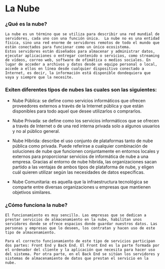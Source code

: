 # La Nube

### ¿Qué es la nube?
    
    La nube es un término que se utiliza para describir una red mundial de servidores, cada uno con una función única.  La nube no es una entidad física, sino una red enorme de servidores remotos de todo el mundo que están conectados para funcionar como un único ecosistema.  
    Estos servidores están diseñados para almacenar y administrar datos, ejecutar aplicaciones o entregar contenido o servicios, como streaming de vídeos, correo web, software de ofimática o medios sociales. En lugar de acceder a archivos y datos desde un equipo personal o local, 
    accede a ellos en línea desde cualquier dispositivo conectado a Internet, es decir, la información está disponible dondequiera que vaya y siempre que la necesite.

### Exiten diferentes tipos de nubes las cuales son las siguientes: 

- Nube Pública: se define como servicios informáticos que ofrecen proveedores externos a través de la Internet pública y que están disponibles para todo aquel que desee utilizarlos o comprarlos.

- Nube Privada: se define como los servicios informáticos que se ofrecen a través de Internet o de una red interna privada solo a algunos usuarios y no al público general.

- Nube Híbrida:  describe el uso conjunto de plataformas tanto de nube pública como privada. Puede referirse a cualquier combinación de soluciones de nube que funcionen conjuntamente en entornos locales y externos para proporcionar servicios de informática de nube a una empresa. Gracias al entorno de nube híbrida, las organizaciones sacan partido a las ventajas de ambos tipos de plataforma de nube, y eligen cuál quieren utilizar según las necesidades de datos específicas.

- Nube Comunitaria: es aquella que la infraestructura tecnológica se comparte entre diversas organizaciones u empresas que mantienen objetivos similares.

### ¿Cómo funciona la nube?

    El funcionamiento es muy sencillo. Las empresas que se dedican a prestar servicios de almacenamiento en la nube, habilitan unos servidores donde se ofrece espacios donde guardar nuestros datos. Las personas y empresas que lo deseen, los contratan y hacen uso de este tipo de almacenamiento.

    Para el correcto funcionamiento de este tipo de servicios participan dos partes: Front End y Back End. El Front End es la parte formada por el ordenador del cliente y la aplicación que necesita para hacer uso del sistema. Por otra parte, en el Back End se sitúan los servidores y sistemas de almacenamiento de datos que prestan el servicio en la nube.
